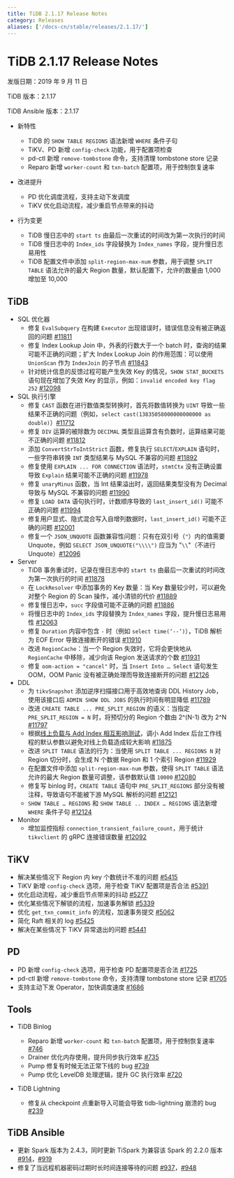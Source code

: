 ```yaml
---
title: TiDB 2.1.17 Release Notes
category: Releases
aliases: ['/docs-cn/stable/releases/2.1.17/']
---
```


# TiDB 2.1.17 Release Notes

发版日期：2019 年 9 月 11 日

TiDB 版本：2.1.17

TiDB Ansible 版本：2.1.17

- 新特性
    - TiDB 的 `SHOW TABLE REGIONS` 语法新增 `WHERE` 条件子句
    - TiKV、PD 新增 `config-check` 功能，用于配置项检查
    - pd-ctl 新增 `remove-tombstone` 命令，支持清理 tombstone store 记录
    - Reparo 新增 `worker-count` 和 `txn-batch` 配置项，用于控制恢复速率

- 改进提升
    - PD 优化调度流程，支持主动下发调度
    - TiKV 优化启动流程，减少重启节点带来的抖动

- 行为变更
    - TiDB 慢日志中的 `start ts` 由最后一次重试的时间改为第一次执行的时间
    - TiDB 慢日志中的 `Index_ids` 字段替换为 `Index_names` 字段，提升慢日志易用性
    - TiDB 配置文件中添加 `split-region-max-num` 参数，用于调整 `SPLIT TABLE` 语法允许的最大 Region 数量，默认配置下，允许的数量由 1,000 增加至 10,000

## TiDB

+ SQL 优化器
    - 修复 `EvalSubquery` 在构建 `Executor` 出现错误时，错误信息没有被正确返回的问题 [#11811](https://github.com/pingcap/tidb/pull/11811)
    - 修复 Index Lookup Join 中，外表的行数大于一个 batch 时，查询的结果可能不正确的问题；扩大 Index Lookup Join 的作用范围：可以使用 `UnionScan` 作为 `IndexJoin` 的子节点 [#11843](https://github.com/pingcap/tidb/pull/11843)
    - 针对统计信息的反馈过程可能产生失效 Key 的情况，`SHOW STAT_BUCKETS` 语句现在增加了失效 Key 的显示，例如：`invalid encoded key flag 252` [#12098](https://github.com/pingcap/tidb/pull/12098)
+ SQL 执行引擎
    - 修复 `CAST` 函数在进行数值类型转换时，首先将数值转换为 `UINT` 导致一些结果不正确的问题（例如，`select cast(13835058000000000000 as double)`）[#11712](https://github.com/pingcap/tidb/pull/11712)
    - 修复 `DIV` 运算的被除数为 `DECIMAL` 类型且运算含有负数时，运算结果可能不正确的问题 [#11812](https://github.com/pingcap/tidb/pull/11812)
    - 添加 `ConvertStrToIntStrict` 函数，修复执行 `SELECT`/`EXPLAIN` 语句时，一些字符串转换 `INT` 类型结果与 MySQL 不兼容的问题 [#11892](https://github.com/pingcap/tidb/pull/11892)
    - 修复使用 `EXPLAIN ... FOR CONNECTION` 语法时，`stmtCtx` 没有正确设置导致 `Explain` 结果可能不正确的问题 [#11978](https://github.com/pingcap/tidb/pull/11978)
    - 修复 `unaryMinus` 函数，当 Int 结果溢出时，返回结果类型没有为 Decimal 导致与 MySQL 不兼容的问题 [#11990](https://github.com/pingcap/tidb/pull/11990)
    - 修复 `LOAD DATA` 语句执行时，计数顺序导致的 `last_insert_id()` 可能不正确的问题 [#11994](https://github.com/pingcap/tidb/pull/11994)
    - 修复用户显式、隐式混合写入自增列数据时，`last_insert_id()` 可能不正确的问题 [#12001](https://github.com/pingcap/tidb/pull/12001)
    - 修复一个 `JSON_UNQUOTE` 函数兼容性问题：只有在双引号（`"`）内的值需要 Unquote，例如 `SELECT JSON_UNQUOTE("\\\\")` 应当为 "`\\`"（不进行 Unquote）[#12096](https://github.com/pingcap/tidb/pull/12096)
+ Server
    - TiDB 事务重试时，记录在慢日志中的 `start ts` 由最后一次重试的时间改为第一次执行的时间 [#11878](https://github.com/pingcap/tidb/pull/11878)
    - 在 `LockResolver` 中添加事务的 Key 数量：当 Key 数量较少时，可以避免对整个 Region 的 Scan 操作，减小清锁的代价 [#11889](https://github.com/pingcap/tidb/pull/11889)
    - 修复慢日志中，`succ` 字段值可能不正确的问题 [#11886](https://github.com/pingcap/tidb/pull/11886)
    - 将慢日志中的 `Index_ids` 字段替换为 `Index_names` 字段，提升慢日志易用性 [#12063](https://github.com/pingcap/tidb/pull/12063)
    - 修复 `Duration` 内容中包含 `-` 时（例如 `select time(‘--’)`），TiDB 解析为 EOF Error 导致连接断开的错误 [#11910](https://github.com/pingcap/tidb/pull/11910)
    - 改进 `RegionCache`：当一个 Region 失效时，它将会更快地从 `RegionCache` 中移除，减少向该 Region 发送请求的个数 [#11931](https://github.com/pingcap/tidb/pull/11931)
    - 修复 `oom-action = "cancel"` 时，当 `Insert Into … Select` 语句发生 OOM，OOM Panic 没有被正确处理而导致连接断开的问题 [#12126](https://github.com/pingcap/tidb/pull/12126)
+ DDL
    - 为 `tikvSnapshot` 添加逆序扫描接口用于高效地查询 DDL History Job，使用该接口后 `ADMIN SHOW DDL JOBS` 的执行时间有明显降低 [#11789](https://github.com/pingcap/tidb/pull/11789)
    - 改进 `CREATE TABLE ... PRE_SPLIT_REGION` 的语义：当指定 `PRE_SPLIT_REGION = N` 时，将预切分的 Region 个数由 2^(N-1) 改为 2^N [#11797](https://github.com/pingcap/tidb/pull/11797/files)
    - 根据[线上负载与 Add Index 相互影响测试](/benchmark/online-workloads-and-add-index-operations.md)，调小 Add Index 后台工作线程的默认参数以避免对线上负载造成较大影响 [#11875](https://github.com/pingcap/tidb/pull/11875)
    - 改进 `SPLIT TABLE` 语法的行为：当使用 `SPLIT TABLE ... REGIONS N` 对 Region 切分时，会生成 N 个数据 Region 和 1 个索引 Region [#11929](https://github.com/pingcap/tidb/pull/11929)
    - 在配置文件中添加 `split-region-max-num` 参数，使得 `SPLIT TABLE` 语法允许的最大 Region 数量可调整，该参数默认值 `10000` [#12080](https://github.com/pingcap/tidb/pull/12080)
    - 修复写 binlog 时，`CREATE TABLE` 语句中 `PRE_SPLIT_REGIONS` 部分没有被注释，导致语句不能被下游 MySQL 解析的问题 [#12121](https://github.com/pingcap/tidb/pull/12121)
    - `SHOW TABLE … REGIONS` 和 `SHOW TABLE .. INDEX … REGIONS` 语法新增 `WHERE` 条件子句 [#12124](https://github.com/pingcap/tidb/pull/12124)
+ Monitor
    - 增加监控指标 `connection_transient_failure_count`，用于统计 `tikvclient` 的 gRPC 连接错误数量 [#12092](https://github.com/pingcap/tidb/pull/12092)

## TiKV

- 解决某些情况下 Region 内 key 个数统计不准的问题 [#5415](https://github.com/tikv/tikv/pull/5415)
- TiKV 新增 `config-check` 选项，用于检查 TiKV 配置项是否合法 [#5391](https://github.com/tikv/tikv/pull/5391)
- 优化启动流程，减少重启节点带来的抖动 [#5277](https://github.com/tikv/tikv/pull/5277)
- 优化某些情况下解锁的流程，加速事务解锁 [#5339](https://github.com/tikv/tikv/pull/5339)
- 优化 `get_txn_commit_info` 的流程，加速事务提交 [#5062](https://github.com/tikv/tikv/pull/5062)
- 简化 Raft 相关的 log [#5425](https://github.com/tikv/tikv/pull/5425)
- 解决在某些情况下 TiKV 异常退出的问题 [#5441](https://github.com/tikv/tikv/pull/5441)

## PD

- PD 新增 `config-check` 选项，用于检查 PD 配置项是否合法 [#1725](https://github.com/pingcap/pd/pull/1725)
- pd-ctl 新增 `remove-tombstone` 命令，支持清理 tombstone store 记录 [#1705](https://github.com/pingcap/pd/pull/1705)
- 支持主动下发 Operator，加快调度速度 [#1686](https://github.com/pingcap/pd/pull/1686)

## Tools

+ TiDB Binlog
    - Reparo 新增 `worker-count` 和 `txn-batch` 配置项，用于控制恢复速率 [#746](https://github.com/pingcap/tidb-binlog/pull/746)
    - Drainer 优化内存使用，提升同步执行效率 [#735](https://github.com/pingcap/tidb-binlog/pull/735)
    - Pump 修复有时候无法正常下线的 bug [#739](https://github.com/pingcap/tidb-binlog/pull/739)
    - Pump 优化 LevelDB 处理逻辑，提升 GC 执行效率 [#720](https://github.com/pingcap/tidb-binlog/pull/720)

+ TiDB Lightning
    - 修复从 checkpoint 点重新导入可能会导致 tidb-lightning 崩溃的 bug [#239](https://github.com/pingcap/tidb-lightning/pull/239)

## TiDB Ansible

- 更新 Spark 版本为 2.4.3，同时更新 TiSpark 为兼容该 Spark 的 2.2.0 版本 [#914](https://github.com/pingcap/tidb-ansible/pull/914)，[#919](https://github.com/pingcap/tidb-ansible/pull/927)
- 修复了当远程机器密码过期时长时间连接等待的问题 [#937](https://github.com/pingcap/tidb-ansible/pull/937)，[#948](https://github.com/pingcap/tidb-ansible/pull/948)
